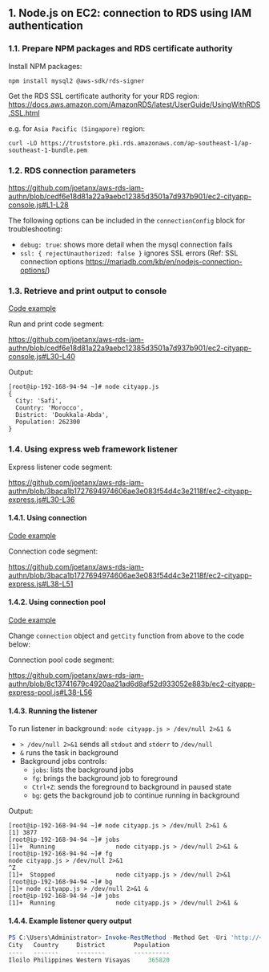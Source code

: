 ## 1. Node.js on EC2: connection to RDS using IAM authentication

### 1.1. Prepare NPM packages and RDS certificate authority

Install NPM packages:

```console
npm install mysql2 @aws-sdk/rds-signer
```

Get the RDS SSL certificate authority for your RDS region: https://docs.aws.amazon.com/AmazonRDS/latest/UserGuide/UsingWithRDS.SSL.html

e.g. for `Asia Pacific (Singapore)` region:
```console
curl -LO https://truststore.pki.rds.amazonaws.com/ap-southeast-1/ap-southeast-1-bundle.pem
```

### 1.2. RDS connection parameters

https://github.com/joetanx/aws-rds-iam-authn/blob/cedf6e18d81a22a9aebc12385d3501a7d937b901/ec2-cityapp-console.js#L1-L28

The following options can be included in the `connectionConfig` block for troubleshooting:

- `debug: true`: shows more detail when the mysql connection fails
- `ssl: { rejectUnauthorized: false }` ignores SSL errors (Ref: SSL connection options https://mariadb.com/kb/en/nodejs-connection-options/)

### 1.3. Retrieve and print output to console

[Code example](/ec2-cityapp-console.js)

Run and print code segment:

https://github.com/joetanx/aws-rds-iam-authn/blob/cedf6e18d81a22a9aebc12385d3501a7d937b901/ec2-cityapp-console.js#L30-L40

Output:

```console
[root@ip-192-168-94-94 ~]# node cityapp.js
{
  City: 'Safi',
  Country: 'Morocco',
  District: 'Doukkala-Abda',
  Population: 262300
}
```

### 1.4. Using express web framework listener

Express listener code segment:

https://github.com/joetanx/aws-rds-iam-authn/blob/3baca1b1727694974606ae3e083f54d4c3e2118f/ec2-cityapp-express.js#L30-L36

#### 1.4.1. Using connection

[Code example](/ec2-cityapp-express.js)

Connection code segment:

https://github.com/joetanx/aws-rds-iam-authn/blob/3baca1b1727694974606ae3e083f54d4c3e2118f/ec2-cityapp-express.js#L38-L51

#### 1.4.2. Using connection pool

[Code example](/ec2-cityapp-express-pool.js)

Change `connection` object and `getCity` function from above to the code below:

Connection pool code segment:

https://github.com/joetanx/aws-rds-iam-authn/blob/8c13741679c4920aa21ad6d8af52d933052e883b/ec2-cityapp-express-pool.js#L38-L56

#### 1.4.3. Running the listener

To run listener in background: `node cityapp.js > /dev/null 2>&1 &`
- `> /dev/null 2>&1` sends all `stdout` and `stderr` to `/dev/null`
- `&` runs the task in background
- Background jobs controls:
  - `jobs`: lists the background jobs
  - `fg`: brings the background job to foreground
  - `Ctrl+Z`: sends the foreground to background in paused state
  - `bg`: gets the background job to continue running in background

Output:

```console
[root@ip-192-168-94-94 ~]# node cityapp.js > /dev/null 2>&1 &
[1] 3877
[root@ip-192-168-94-94 ~]# jobs
[1]+  Running                 node cityapp.js > /dev/null 2>&1 &
[root@ip-192-168-94-94 ~]# fg
node cityapp.js > /dev/null 2>&1
^Z
[1]+  Stopped                 node cityapp.js > /dev/null 2>&1
[root@ip-192-168-94-94 ~]# bg
[1]+ node cityapp.js > /dev/null 2>&1 &
[root@ip-192-168-94-94 ~]# jobs
[1]+  Running                 node cityapp.js > /dev/null 2>&1 &
```

#### 1.4.4. Example listener query output

```powershell
PS C:\Users\Administrator> Invoke-RestMethod -Method Get -Uri 'http://<ec2-ip-address>:8080' -ContentType application/json
City   Country     District        Population
----   -------     --------        ----------
Iloilo Philippines Western Visayas     365820
```

